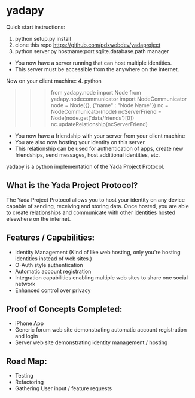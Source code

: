 yadapy
======

Quick start instructions: 
1. python setup.py install
2. clone this repo https://github.com/pdxwebdev/yadaproject
3. python server.py hostname:port sqlite.database.path manager
* You now have a server running that can host multiple identities.
* This server must be accessible from the anywhere on the internet.

Now on your client machine:
4. python
>>> from yadapy.node import Node
>>> from yadapy.nodecommunicator import NodeCommunicator
>>> node = Node({}, {"name" : "Node Name"})
>>> nc = NodeCommunicator(node)
>>> ncServerFriend = Node(node.get('data/friends')[0])
>>> nc.updateRelationship(ncServerFriend)
* You now have a friendship with your server from your client machine
* You are also now hosting your identity on this server.
* This relationship can be used for authentication of apps, create new friendships, send messages, host additional identities, etc.



yadapy is a python implementation of the Yada Project Protocol.


What is the Yada Project Protocol?
-
The Yada Project Protocol allows you to host your identity on any device capable of sending, receiving and storing data. Once hosted, you are able to create relationships and communicate with other identities hosted elsewhere on the internet.  


Features / Capabilities:
---
- Identity Management (Kind of like web hosting, only you're hosting identities instead of web sites.)
- O-Auth style authentication
- Automatic account registration
- Integration capabilities enabling multiple web sites to share one social network
- Enhanced control over privacy

Proof of Concepts Completed:
---
- iPhone App
- Generic forum web site demonstrating automatic account registration and login
- Server web site demonstrating identity management / hosting

Road Map:
---
- Testing
- Refactoring
- Gathering User input / feature requests